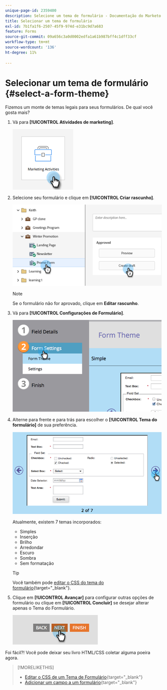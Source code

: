 ```yaml
---
unique-page-id: 2359400
description: Selecione um tema de formulário - Documentação do Marketo - Documentação do produto
title: Selecionar um tema de formulário
exl-id: 7b1fa1f6-2507-45f9-974d-e31bc9d7a683
feature: Forms
source-git-commit: 09a656c3a0d0002edfa1a61b987bff4c1dff33cf
workflow-type: tm+mt
source-wordcount: '136'
ht-degree: 11%

---
```


# Selecionar um tema de formulário {#select-a-form-theme}

Fizemos um monte de temas legais para seus formulários. De qual você gosta mais?

1. Vá para **[!UICONTROL Atividades de marketing]**.

   ![](assets/select-a-form-theme-1.png)


1. Selecione seu formulário e clique em **[!UICONTROL Criar rascunho]**.

   ![](assets/select-a-form-theme-2.png)

   >[!NOTE]
   >
   >Se o formulário não for aprovado, clique em **Editar rascunho**.

1. Vá para **[!UICONTROL Configurações de Formulário]**.

   ![](assets/select-a-form-theme-3.png)

1. Alterne para frente e para trás para escolher o **[!UICONTROL Tema do formulário]** de sua preferência.

   ![](assets/select-a-form-theme-4.png)

   Atualmente, existem 7 temas incorporados:

   * Simples
   * Inserção
   * Brilho
   * Arredondar
   * Escuro
   * Sombra
   * Sem formatação

   >[!TIP]
   >
   >Você também pode [editar o CSS do tema do formulário](/help/marketo/product-docs/demand-generation/forms/form-design/edit-the-css-of-a-form-theme.md){target="_blank"}.

1. Clique em **[!UICONTROL Avançar]** para configurar outras opções de formulário ou clique em **[!UICONTROL Concluir]** se desejar alterar apenas o Tema do Formulário.

   ![](assets/select-a-form-theme-5.png)

Foi fácil?! Você pode deixar seu livro HTML/CSS coletar alguma poeira agora.

>[!MORELIKETHIS]
>
>* [Editar o CSS de um Tema de Formulário](/help/marketo/product-docs/demand-generation/forms/form-design/edit-the-css-of-a-form-theme.md){target="_blank"}
>* [Adicionar um campo a um formulário](/help/marketo/product-docs/demand-generation/forms/creating-a-form/add-a-field-to-a-form.md){target="_blank"}
